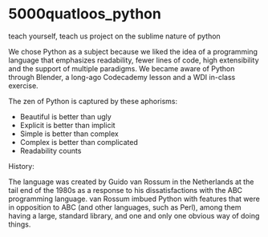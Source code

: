 # 5000quatloos_python
teach yourself, teach us project on the sublime nature of python

We chose Python as a subject because we liked the idea of a programming language that emphasizes readability, fewer lines of code, high extensibility and the support of multiple paradigms. We became aware of Python through Blender, a long-ago Codecademy lesson and a WDI in-class exercise.

The zen of Python is captured by these aphorisms:

+ Beautiful is better than ugly
+ Explicit is better than implicit
+ Simple is better than complex
+ Complex is better than complicated
+ Readability counts

History:

The language was created by Guido van Rossum in the Netherlands at the tail end of the 1980s as a response to his dissatisfactions with the ABC programming language. van Rossum imbued Python with features that were in opposition to ABC (and other languages, such as Perl), among them having a large, standard library, and one and only one obvious way of doing things.


